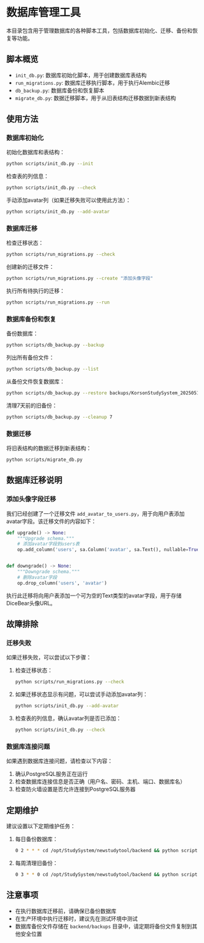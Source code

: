 # 数据库管理工具

本目录包含用于管理数据库的各种脚本工具，包括数据库初始化、迁移、备份和恢复等功能。

## 脚本概览

- `init_db.py`: 数据库初始化脚本，用于创建数据库表结构
- `run_migrations.py`: 数据库迁移执行脚本，用于执行Alembic迁移
- `db_backup.py`: 数据库备份和恢复脚本
- `migrate_db.py`: 数据迁移脚本，用于从旧表结构迁移数据到新表结构

## 使用方法

### 数据库初始化

初始化数据库和表结构：

```bash
python scripts/init_db.py --init
```

检查表的列信息：

```bash
python scripts/init_db.py --check
```

手动添加avatar列（如果迁移失败可以使用此方法）：

```bash
python scripts/init_db.py --add-avatar
```

### 数据库迁移

检查迁移状态：

```bash
python scripts/run_migrations.py --check
```

创建新的迁移文件：

```bash
python scripts/run_migrations.py --create "添加头像字段"
```

执行所有待执行的迁移：

```bash
python scripts/run_migrations.py --run
```

### 数据库备份和恢复

备份数据库：

```bash
python scripts/db_backup.py --backup
```

列出所有备份文件：

```bash
python scripts/db_backup.py --list
```

从备份文件恢复数据库：

```bash
python scripts/db_backup.py --restore backups/KorsonStudySystem_20250515_120000.sql
```

清理7天前的旧备份：

```bash
python scripts/db_backup.py --cleanup 7
```

### 数据迁移

将旧表结构的数据迁移到新表结构：

```bash
python scripts/migrate_db.py
```

## 数据库迁移说明

### 添加头像字段迁移

我们已经创建了一个迁移文件 `add_avatar_to_users.py`，用于向用户表添加avatar字段。该迁移文件的内容如下：

```python
def upgrade() -> None:
    """Upgrade schema."""
    # 添加avatar字段到users表
    op.add_column('users', sa.Column('avatar', sa.Text(), nullable=True))


def downgrade() -> None:
    """Downgrade schema."""
    # 删除avatar字段
    op.drop_column('users', 'avatar')
```

执行此迁移将向用户表添加一个可为空的Text类型的avatar字段，用于存储DiceBear头像URL。

## 故障排除

### 迁移失败

如果迁移失败，可以尝试以下步骤：

1. 检查迁移状态：
   ```bash
   python scripts/run_migrations.py --check
   ```

2. 如果迁移状态显示有问题，可以尝试手动添加avatar列：
   ```bash
   python scripts/init_db.py --add-avatar
   ```

3. 检查表的列信息，确认avatar列是否已添加：
   ```bash
   python scripts/init_db.py --check
   ```

### 数据库连接问题

如果遇到数据库连接问题，请检查以下内容：

1. 确认PostgreSQL服务正在运行
2. 检查数据库连接信息是否正确（用户名、密码、主机、端口、数据库名）
3. 检查防火墙设置是否允许连接到PostgreSQL服务器

## 定期维护

建议设置以下定期维护任务：

1. 每日备份数据库：
   ```bash
   0 2 * * * cd /opt/StudySystem/newstudytool/backend && python scripts/db_backup.py --backup
   ```

2. 每周清理旧备份：
   ```bash
   0 3 * * 0 cd /opt/StudySystem/newstudytool/backend && python scripts/db_backup.py --cleanup 30
   ```

## 注意事项

- 在执行数据库迁移前，请确保已备份数据库
- 在生产环境中执行迁移时，建议先在测试环境中测试
- 数据库备份文件存储在 `backend/backups` 目录中，请定期将备份文件复制到其他安全位置
